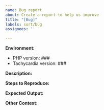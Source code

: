 ```yaml
---
name: Bug report
about: Create a report to help us improve
title: "[Bug]"
labels: sort/bug
assignees: ''

---
```


**Environment:**
* PHP version: ###
* Tachycardia version: ###

**Description:**
<!-- A concise description of what happened. -->

**Steps to Reproduce:**
<!-- Detailed steps on how this bug can be replicated. -->

**Expected Output:**
<!-- What do you expect to happen instead of this filed bug? -->

**Other Context:**
<!-- Include other information that may be useful to understand the issue. -->
